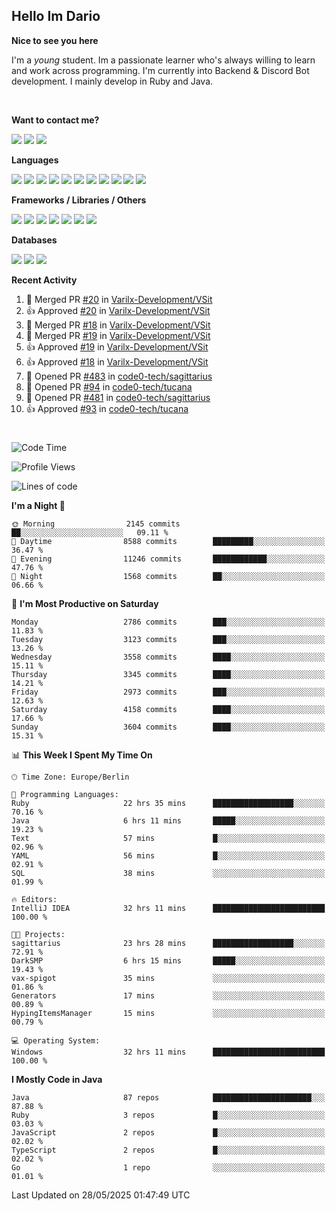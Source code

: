 <h2>Hello Im Dario</h2>

**Nice to see you here**

I'm a *young* student. Im a passionate learner who's always willing to learn and work across
programming. I'm currently into Backend & Discord Bot development. I mainly develop in Ruby and Java.

<br/>

**Want to contact me?**

<a href="https://github.com/knerio"><img src="https://img.shields.io/badge/-Github-blue?style=for-the-badge&logo=github&logoColor=white"/></a> <a href="https://discord.com/users/639416958923702292"><img src="https://img.shields.io/badge/-knerio-blue?style=for-the-badge&logo=discord&logoColor=white"/></a> <a href="https://twitch.tv/dopalos_"><img src="https://img.shields.io/badge/-twitch-blue?style=for-the-badge&logo=twitch&logoColor=white"/></a>

**Languages**

<img src="https://img.shields.io/badge/-Java-blue?style=for-the-badge&logo=java&logoColor=white"/> <img src="https://img.shields.io/badge/-Ruby-blue?style=for-the-badge&logo=Ruby&logoColor=white"/> <img src="https://img.shields.io/badge/-Git-blue?style=for-the-badge&logo=Git&logoColor=white"/> <img src="https://img.shields.io/badge/-HTML-blue?style=for-the-badge&logo=html5&logoColor=white"/> <img src="https://img.shields.io/badge/-CSS-blue?style=for-the-badge&logo=CSS3&logoColor=white"/> <img src="https://img.shields.io/badge/-Javascript-blue?style=for-the-badge&logo=javascript&logoColor=white"/> <img src="https://img.shields.io/badge/-Typescript-blue?style=for-the-badge&logo=TypeScript&logoColor=white"/> <img src="https://img.shields.io/badge/-Kotlin-blue?style=for-the-badge&logo=kotlin&logoColor=white"/> <img src="https://img.shields.io/badge/-SQL-blue?style=for-the-badge&logo=MYSQL&logoColor=white"/> <img src="https://img.shields.io/badge/-Markdown-blue?style=for-the-badge&logo=Markdown&logoColor=white"/> <img src="https://img.shields.io/badge/-JSON-blue?style=for-the-badge&logo=JSON&logoColor=white"/>
<br/>

 **Frameworks / Libraries / Others**

<img src="https://img.shields.io/badge/-Ruby_On_Rails-blue?style=for-the-badge&logo=ruby-on-rails&logoColor=white"/> <img src="https://img.shields.io/badge/-JDA-blue?style=for-the-badge&logo=JDA&logoColor=white"/> <img src="https://img.shields.io/badge/-Bootstrap-blue?style=for-the-badge&logo=Bootstrap&logoColor=white"/> <img src="https://img.shields.io/badge/-Node.JS-blue?style=for-the-badge&logo=node.js&logoColor=white"/> <img src="https://img.shields.io/badge/-React-blue?style=for-the-badge&logo=React&logoColor=white"/> <img src="https://img.shields.io/badge/-Express-blue?style=for-the-badge&logo=Express&logoColor=white"/> <img src="https://img.shields.io/badge/-Next.Js-blue?style=for-the-badge&logo=Next.Js&logoColor=white"/>

**Databases**

<img src="https://img.shields.io/badge/-MongoDB-blue?style=for-the-badge&logo=mongodb&logoColor=white"/> <img src="https://img.shields.io/badge/-MariaDB-blue?style=for-the-badge&logo=MariaDB&logoColor=white"/>
<img src="https://img.shields.io/badge/-PostgreSQL-blue?style=for-the-badge&logo=PostgreSQl&logoColor=white"/>

**Recent Activity**

<!--RECENT_ACTIVITY:start-->
1. 🎉 Merged PR [#20](https://github.com/Varilx-Development/VSit/pull/20) in [Varilx-Development/VSit](https://github.com/Varilx-Development/VSit)<br>
2. 👍 Approved [#20](https://github.com/Varilx-Development/VSit/pull/20#pullrequestreview-2871170703) in [Varilx-Development/VSit](https://github.com/Varilx-Development/VSit)<br>
3. 🎉 Merged PR [#18](https://github.com/Varilx-Development/VSit/pull/18) in [Varilx-Development/VSit](https://github.com/Varilx-Development/VSit)<br>
4. 🎉 Merged PR [#19](https://github.com/Varilx-Development/VSit/pull/19) in [Varilx-Development/VSit](https://github.com/Varilx-Development/VSit)<br>
5. 👍 Approved [#19](https://github.com/Varilx-Development/VSit/pull/19#pullrequestreview-2871167875) in [Varilx-Development/VSit](https://github.com/Varilx-Development/VSit)<br>
6. 👍 Approved [#18](https://github.com/Varilx-Development/VSit/pull/18#pullrequestreview-2871167193) in [Varilx-Development/VSit](https://github.com/Varilx-Development/VSit)<br>
7. 💪 Opened PR [#483](https://github.com/code0-tech/sagittarius/pull/483) in [code0-tech/sagittarius](https://github.com/code0-tech/sagittarius)<br>
8. 💪 Opened PR [#94](https://github.com/code0-tech/tucana/pull/94) in [code0-tech/tucana](https://github.com/code0-tech/tucana)<br>
9. 💪 Opened PR [#481](https://github.com/code0-tech/sagittarius/pull/481) in [code0-tech/sagittarius](https://github.com/code0-tech/sagittarius)<br>
10. 👍 Approved [#93](https://github.com/code0-tech/tucana/pull/93#pullrequestreview-2866924222) in [code0-tech/tucana](https://github.com/code0-tech/tucana)<br>
<!--RECENT_ACTIVITY:end-->
 
#

<!--START_SECTION:waka-->
![Code Time](http://img.shields.io/badge/Code%20Time-1%2C204%20hrs%2011%20mins-blue)

![Profile Views](http://img.shields.io/badge/Profile%20Views-0-blue)

![Lines of code](https://img.shields.io/badge/From%20Hello%20World%20I%27ve%20Written-2.5%20million%20lines%20of%20code-blue)

**I'm a Night 🦉** 

```text
🌞 Morning                2145 commits        ██░░░░░░░░░░░░░░░░░░░░░░░   09.11 % 
🌆 Daytime                8588 commits        █████████░░░░░░░░░░░░░░░░   36.47 % 
🌃 Evening                11246 commits       ████████████░░░░░░░░░░░░░   47.76 % 
🌙 Night                  1568 commits        ██░░░░░░░░░░░░░░░░░░░░░░░   06.66 % 
```
📅 **I'm Most Productive on Saturday** 

```text
Monday                   2786 commits        ███░░░░░░░░░░░░░░░░░░░░░░   11.83 % 
Tuesday                  3123 commits        ███░░░░░░░░░░░░░░░░░░░░░░   13.26 % 
Wednesday                3558 commits        ████░░░░░░░░░░░░░░░░░░░░░   15.11 % 
Thursday                 3345 commits        ████░░░░░░░░░░░░░░░░░░░░░   14.21 % 
Friday                   2973 commits        ███░░░░░░░░░░░░░░░░░░░░░░   12.63 % 
Saturday                 4158 commits        ████░░░░░░░░░░░░░░░░░░░░░   17.66 % 
Sunday                   3604 commits        ████░░░░░░░░░░░░░░░░░░░░░   15.31 % 
```


📊 **This Week I Spent My Time On** 

```text
🕑︎ Time Zone: Europe/Berlin

💬 Programming Languages: 
Ruby                     22 hrs 35 mins      ██████████████████░░░░░░░   70.16 % 
Java                     6 hrs 11 mins       █████░░░░░░░░░░░░░░░░░░░░   19.23 % 
Text                     57 mins             █░░░░░░░░░░░░░░░░░░░░░░░░   02.96 % 
YAML                     56 mins             █░░░░░░░░░░░░░░░░░░░░░░░░   02.91 % 
SQL                      38 mins             ░░░░░░░░░░░░░░░░░░░░░░░░░   01.99 % 

🔥 Editors: 
IntelliJ IDEA            32 hrs 11 mins      █████████████████████████   100.00 % 

🐱‍💻 Projects: 
sagittarius              23 hrs 28 mins      ██████████████████░░░░░░░   72.91 % 
DarkSMP                  6 hrs 15 mins       █████░░░░░░░░░░░░░░░░░░░░   19.43 % 
vax-spigot               35 mins             ░░░░░░░░░░░░░░░░░░░░░░░░░   01.86 % 
Generators               17 mins             ░░░░░░░░░░░░░░░░░░░░░░░░░   00.89 % 
HypingItemsManager       15 mins             ░░░░░░░░░░░░░░░░░░░░░░░░░   00.79 % 

💻 Operating System: 
Windows                  32 hrs 11 mins      █████████████████████████   100.00 % 
```

**I Mostly Code in Java** 

```text
Java                     87 repos            ██████████████████████░░░   87.88 % 
Ruby                     3 repos             █░░░░░░░░░░░░░░░░░░░░░░░░   03.03 % 
JavaScript               2 repos             █░░░░░░░░░░░░░░░░░░░░░░░░   02.02 % 
TypeScript               2 repos             █░░░░░░░░░░░░░░░░░░░░░░░░   02.02 % 
Go                       1 repo              ░░░░░░░░░░░░░░░░░░░░░░░░░   01.01 % 
```




 Last Updated on 28/05/2025 01:47:49 UTC
<!--END_SECTION:waka-->

